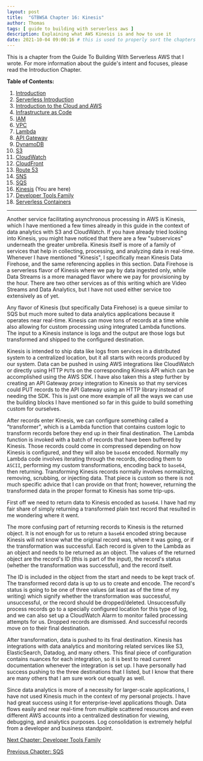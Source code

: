 ```yaml
---
layout: post
title:  "GTBWSA Chapter 16: Kinesis"
author: Thomas
tags: [ guide to building with serverless aws ]
description: Explaining what AWS Kinesis is and how to use it
date: 2021-10-04 09:00:16 # this is used to properly sort the chapters
---
```


This is a chapter from the Guide To Building With Serverless AWS that I wrote. For more information about the guide's intent and focuses, please read the Introduction Chapter.

**Table of Contents:**

1. [Introduction](/blog/gtbwsa-chapter-1-introduction)
2. [Serverless Introduction](/blog/gtbwsa-chapter-2-serverless-introduction)
3. [Introduction to the Cloud and AWS](/blog/gtbwsa-chapter-3-introduction-to-the-cloud-and-aws)
4. [Infrastructure as Code](/blog/gtbwsa-chapter-4-infrastructure-as-code)
5. [IAM](/blog/gtbwsa-chapter-5-iam)
6. [VPC](/blog/gtbwsa-chapter-6-vpc)
7. [Lambda](/blog/gtbwsa-chapter-7-lambda)
8. [API Gateway](/blog/gtbwsa-chapter-8-api-gateway)
9. [DynamoDB](/blog/gtbwsa-chapter-9-dynamodb)
10. [S3](/blog/gtbwsa-chapter-10-s3)
11. [CloudWatch](/blog/gtbwsa-chapter-11-cloudwatch)
12. [CloudFront](/blog/gtbwsa-chapter-12-cloudfront)
13. [Route 53](/blog/gtbwsa-chapter-13-route-53)
14. [SNS](/blog/gtbwsa-chapter-14-sns)
15. [SQS](/blog/gtbwsa-chapter-15-sqs)
16. [Kinesis](/blog/gtbwsa-chapter-16-kinesis) (You are here)
17. [Developer Tools Family](/blog/gtbwsa-chapter-17-developer-tools-family)
18. [Serverless Containers](/blog/gtbwsa-chapter-18-serverless-containers)

---

Another service facilitating asynchronous processing in AWS is Kinesis, which I have mentioned a few times already in this guide in the context of data analytics with S3 and CloudWatch. If you have already tried looking into Kinesis, you might have noticed that there are a few "subservices" underneath the greater umbrella. Kinesis itself is more of a family of services that help in collecting, processing, and analyzing data in real-time. Whenever I have mentioned "Kinesis", I specifically mean Kinesis Data Firehose, and the same referencing applies in this section. Data Firehose is a serverless flavor of Kinesis where we pay by data ingested only, while Data Streams is a more managed flavor where we pay for provisioning by the hour. There are two other services as of this writing which are Video Streams and Data Analytics, but I have not used either service too extensively as of yet.

Any flavor of Kinesis (but specifically Data Firehose) is a queue similar to SQS but much more suited to data analytics applications because it operates near real-time. Kinesis can move tons of records at a time while also allowing for custom processing using integrated Lambda functions. The input to a Kinesis instance is logs and the output are those logs but transformed and shipped to the configured destination.

Kinesis is intended to ship data like logs from services in a distributed system to a centralized location, but it all starts with records produced by our system. Data can be pushed in using AWS integrations like CloudWatch or directly using HTTP `PUT`s on the corresponding Kinesis API which can be accomplished using the AWS SDK. I have also taken this a step further by creating an API Gateway proxy integration to Kinesis so that my services could PUT records to the API Gateway using an HTTP library instead of needing the SDK. This is just one more example of all the ways we can use the building blocks I have mentioned so far in this guide to build something custom for ourselves.

After records enter Kinesis, we can configure something called a "transformer", which is a Lambda function that contains custom logic to transform records before they end up in their final destination. The Lambda function is invoked with a batch of records that have been buffered by Kinesis. Those records could come in compressed depending on how Kinesis is configured, and they will also be `base64` encoded. Normally my Lambda code involves iterating through the records, decoding them to `ASCII`, performing my custom transformations, encoding back to `base64`, then returning. Transforming Kinesis records normally involves normalizing, removing, scrubbing, or injecting data. That piece is custom so there is not much specific advice that I can provide on that front; however, returning the transformed data in the proper format to Kinesis has some trip-ups.

First off we need to return data to Kinesis encoded as `base64`. I have had my fair share of simply returning a transformed plain text record that resulted in me wondering where it went.

The more confusing part of returning records to Kinesis is the returned object. It is not enough for us to return a `base64` encoded string because Kinesis will not know what the original record was, where it was going, or if the transformation was successful. Each record is given to the Lambda as an object and needs to be returned as an object. The values of the returned object are the record's ID (this is part of the input), the record's status (whether the transformation was successful), and the record itself.

The ID is included in the object from the start and needs to be kept track of. The transformed record data is up to us to create and encode. The record's status is going to be one of three values (at least as of the time of my writing) which signify whether the transformation was successful, unsuccessful, or the record should be dropped/deleted. Unsuccessfully process records go to a specially configured location for this type of log, and we can also set up a CloudWatch Alarm to monitor failed processing attempts for us. Dropped records are dismissed. And successful records move on to their final destination.

After transformation, data is pushed to its final destination. Kinesis has integrations with data analytics and monitoring related services like S3, ElasticSearch, Datadog, and many others. This final piece of configuration contains nuances for each integration, so it is best to read current documentation whenever the integration is set up. I have personally had success pushing to the three destinations that I listed, but I know that there are many others that I am sure work out equally as well.

Since data analytics is more of a necessity for larger-scale applications, I have not used Kinesis much in the context of my personal projects. I have had great success using it for enterprise-level applications though. Data flows easily and near real-time from multiple scattered resources and even different AWS accounts into a centralized destination for viewing, debugging, and analytics purposes. Log consolidation is extremely helpful from a developer and business standpoint.


[Next Chapter: Developer Tools Family](/blog/gtbwsa-chapter-17-developer-tools-family)

[Previous Chapter: SQS](/blog/gtbwsa-chapter-15-sqs)
